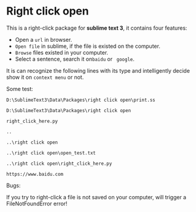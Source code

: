 # Right click open


This is a right-click package for **sublime text 3**, it contains four features:

* Open a `url` in browser.
* `Open file` in sublime, if the file is existed on the computer.
* `Browse` files existed in your computer.
* Select a sentence, search it on`baidu` or ` google`.

It is can recognize the following lines with its type and intelligently decide show it on `context menu` or not.

Some test:

```
D:\SublimeText3\Data\Packages\right click open\print.ss

D:\SublimeText3\Data\Packages\right click open

right_click_here.py

..

..\right click open

..\right click open\open_test.txt

..\right click open\right_click_here.py

https://www.baidu.com

```

Bugs:

If you try to right-click a file is not saved on your computer,
will trigger a FileNotFoundError error!
